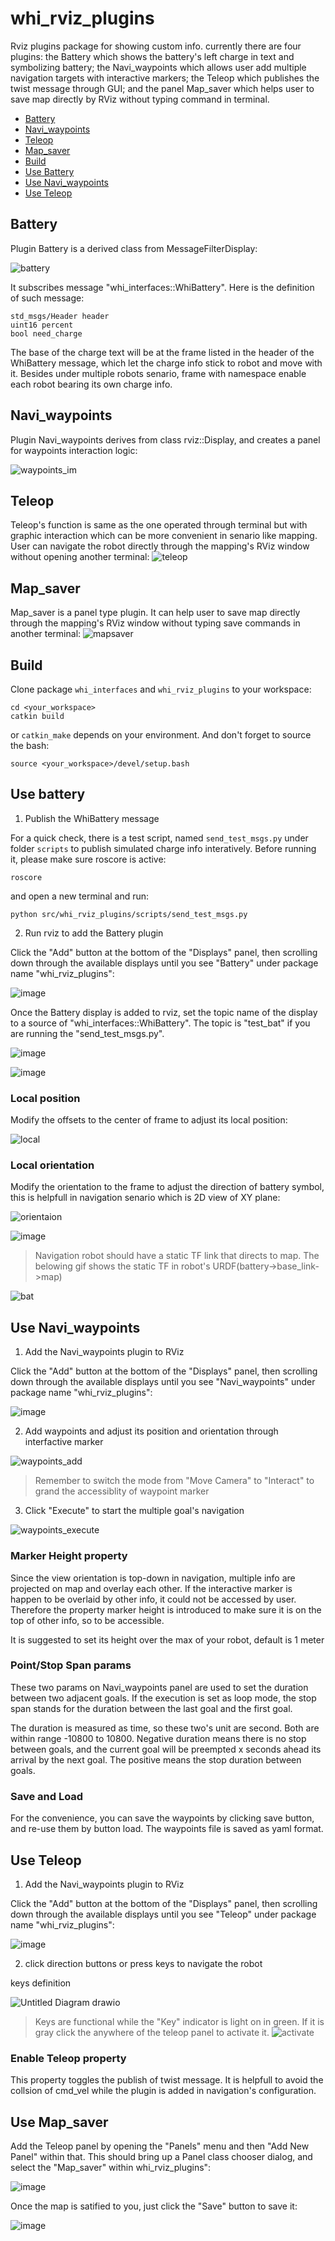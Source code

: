 # whi_rviz_plugins
Rviz plugins package for showing custom info. currently there are four plugins: the Battery which shows the battery's left charge in text and symbolizing battery; the Navi_waypoints which allows user add multiple navigation targets with interactive markers; the Teleop which publishes the twist message through GUI; and the panel Map_saver which helps user to save map directly by RViz without typing command in terminal.

- [Battery](#battery)
- [Navi_waypoints](#navi_waypoints)
- [Teleop](#teleop)
- [Map_saver](#map_saver)
- [Build](#build)
- [Use Battery](#use-battery)
- [Use Navi_waypoints](#use-navi_waypoints)
- [Use Teleop](#use-teleop)

## Battery
Plugin Battery is a derived class from MessageFilterDisplay:

![battery](https://user-images.githubusercontent.com/72239958/187207845-3ec2cd87-ec7e-437b-9cd5-7884a6faf08e.gif)

It subscribes message "whi_interfaces::WhiBattery". Here is the definition of such message:

```
std_msgs/Header header
uint16 percent
bool need_charge
```

The base of the charge text will be at the frame listed in the header of the WhiBattery message, which let the charge info stick to robot and move with it. Besides under multiple robots senario, frame with namespace enable each robot bearing its own charge info.

## Navi_waypoints
Plugin Navi_waypoints derives from class rviz::Display, and creates a panel for waypoints interaction logic:

![waypoints_im](https://user-images.githubusercontent.com/72239958/198922851-85c9cbee-87e3-4eca-871b-9a39282a0e05.gif)

## Teleop
Teleop's function is same as the one operated through terminal but with graphic interaction which can be more convenient in senario like mapping. User can navigate the robot directly through the mapping's RViz window without opening another terminal:
![teleop](https://user-images.githubusercontent.com/72239958/202849722-3b94f105-314e-4de9-b6fb-4c0973ace9c4.gif)

## Map_saver
Map_saver is a panel type plugin. It can help user to save map directly through the mapping's RViz window without typing save commands in another terminal:
![mapsaver](https://user-images.githubusercontent.com/72239958/202850327-21740d9a-5339-45bb-a772-2a1c1e2f22fc.gif)


## Build
Clone package `whi_interfaces` and `whi_rviz_plugins` to your workspace:

```
cd <your_workspace>
catkin build
```

or `catkin_make` depends on your environment. And don't forget to source the bash:
```
source <your_workspace>/devel/setup.bash
```

## Use battery
1. Publish the WhiBattery message

  For a quick check, there is a test script, named `send_test_msgs.py` under folder `scripts` to publish simulated charge info interatively. Before running it, please make sure roscore is active:
  ```
  roscore
  ```
  and open a new terminal and run:
  ```
  python src/whi_rviz_plugins/scripts/send_test_msgs.py 
  ```

2. Run rviz to add the Battery plugin

  Click the "Add" button at the bottom of the "Displays" panel, then scrolling down through the available displays until you see "Battery" under package name "whi_rviz_plugins":

![image](https://user-images.githubusercontent.com/72239958/182015665-fd271ba8-7fbb-4b4c-b479-73f90e24b48d.png)

  Once the Battery display is added to rviz, set the topic name of the display to a source of "whi_interfaces::WhiBattery". The topic is "test_bat" if you are running the "send_test_msgs.py".
  
![image](https://user-images.githubusercontent.com/72239958/182015784-2942af09-8773-464b-87ce-e31522cf21ec.png)

![image](https://user-images.githubusercontent.com/72239958/187208878-81e3d48a-a54f-4eb4-af29-1ef49cd71409.png)

### Local position

Modify the offsets to the center of frame to adjust its local position:

![local](https://user-images.githubusercontent.com/72239958/187211993-2fa4fc94-10c3-432e-85df-b959d0695dc2.gif)

### Local orientation

Modify the orientation to the frame to adjust the direction of battery symbol, this is helpfull in navigation senario which is 2D view of XY plane:

![orientaion](https://user-images.githubusercontent.com/72239958/187387702-172637b1-0e06-4356-9259-c1d16afceebc.gif)

![image](https://user-images.githubusercontent.com/72239958/187388565-0340d940-fc04-4a1f-aca6-e193c1c8feaa.png)

> Navigation robot should have a static TF link that directs to map. The belowing gif shows the static TF in robot's URDF(battery->base_link->map)

![bat](https://user-images.githubusercontent.com/72239958/197972731-3d453537-44c4-4a22-9038-617c21d2711d.gif)

## Use Navi_waypoints
1. Add the Navi_waypoints plugin to RViz

Click the "Add" button at the bottom of the "Displays" panel, then scrolling down through the available displays until you see "Navi_waypoints" under package name "whi_rviz_plugins":

![image](https://user-images.githubusercontent.com/72239958/198869331-34ce45d3-8879-4535-a3ff-5046b597dca4.png)

2. Add waypoints and adjust its position and orientation through interfactive marker

![waypoints_add](https://user-images.githubusercontent.com/72239958/198868281-a7e562d9-c85d-4ec5-ab89-87e6f34de6eb.gif)

> Remember to switch the mode from "Move Camera" to "Interact" to grand the accessiblity of waypoint marker


3. Click "Execute" to start the multiple goal's navigation

![waypoints_execute](https://user-images.githubusercontent.com/72239958/198869441-af36d932-8744-413e-907e-957bf3ac91ec.gif)


### Marker Height property

Since the view orientation is top-down in navigation, multiple info are projected on map and overlay each other. If the interactive marker is happen to be overlaid by other info, it could not be accessed by user. Therefore the property marker height is introduced to make sure it is on the top of other info, so to be accessible.

It is suggested to set its height over the max of your robot, default is 1 meter

### Point/Stop Span params

These two params on Navi_waypoints panel are used to set the duration between two adjacent goals. If the execution is set as loop mode, the stop span stands for the duration between the last goal and the first goal.

The duration is measured as time, so these two's unit are second. Both are within range -10800 to 10800. Negative duration means there is no stop between goals, and the current goal will be preempted x seconds ahead its arrival by the next goal. The positive means the stop duration between goals.

### Save and Load

For the convenience, you can save the waypoints by clicking save button, and re-use them by button load. The waypoints file is saved as yaml format.

## Use Teleop
1. Add the Navi_waypoints plugin to RViz

Click the "Add" button at the bottom of the "Displays" panel, then scrolling down through the available displays until you see "Teleop" under package name "whi_rviz_plugins":

![image](https://user-images.githubusercontent.com/72239958/202850781-d94e9f6d-91d2-4520-a68a-a1fc409d4675.png)

2. click direction buttons or press keys to navigate the robot

keys definition

![Untitled Diagram drawio](https://user-images.githubusercontent.com/72239958/202851886-e404eafc-dae1-488b-bbb4-356eb4cca441.png)

> Keys are functional while the "Key" indicator is light on in green. If it is gray click the anywhere of the teleop panel to activate it.
> ![activate](https://user-images.githubusercontent.com/72239958/202852068-e9f2c921-3cc8-46ae-880f-5bece0c381a1.gif)

### Enable Teleop property
This property toggles the publish of twist message. It is helpfull to avoid the collsion of cmd_vel while the plugin is added in navigation's configuration.

## Use Map_saver
Add the Teleop panel by opening the "Panels" menu and then "Add New Panel" within that. This should bring up a Panel class chooser dialog, and select the "Map_saver" within whi_rviz_plugins":

![image](https://user-images.githubusercontent.com/72239958/202853152-601e29cf-00cf-4d0b-8c8f-170ad75a8948.png)

Once the map is satified to you, just click the "Save" button to save it:

![image](https://user-images.githubusercontent.com/72239958/202853295-8db92ae3-2eec-4a9a-bad7-8a09b027c21c.png)

